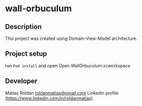 # wall-orbuculum
## Description
This project was created using Domain-View-Model architecture.
## Project setup
run `Pod install` and open Open WallOrbuculum.xcworkspace 
## Developer
Matias Roldan
roldanmatias@gmail.com
Linkedin profile (https://www.linkedin.com/in/roldanmatias).
